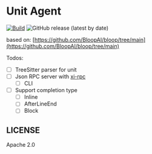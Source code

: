 # Unit Agent

[![Build](https://github.com/unit-mesh/unit-agent/actions/workflows/ci.yml/badge.svg)](https://github.com/unit-mesh/unit-agent/actions/workflows/ci.yml)
![GitHub release (latest by date)](https://img.shields.io/github/v/release/unit-mesh/unit-lsp-server)

based on: [https://github.com/BloopAI/bloop/tree/main](https://github.com/BloopAI/bloop/tree/main)

Todos:

- [ ] TreeSitter parser for unit
- [ ] Json RPC server with [xi-rpc](https://crates.io/crates/xi-rpc)
  - [ ] CLI
- [ ] Support completion type
  - [ ] Inline
  - [ ] AfterLineEnd
  - [ ] Block

## LICENSE

Apache 2.0
